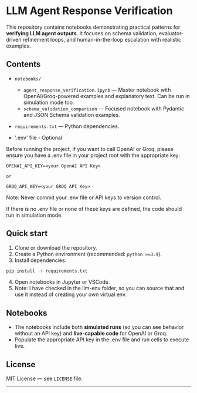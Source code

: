 # LLM Agent Response  Verification

This repository contains notebooks demonstrating practical patterns for **verifying LLM agent outputs**.
It focuses on schema validation, evaluator-driven refinement loops, and human-in-the-loop escalation with realistic examples.

## Contents

- `notebooks/`
  - `agent_response_verification.ipynb` — Master notebook with OpenAI/Groq-powered examples and explanatory text. Can be run in simulation mode too.
  - `schema_validation_comparison` — Focused notebook with Pydantic and JSON Schema validation examples.

- `requirements.txt` — Python dependencies.

- '.env' file - Optional

Before running the project, if you want to call OpenAI or Groq, please ensure you have a .env file in your project root with the appropriate  key:

```.env
OPENAI_API_KEY=<your OpenAI API Key>

or

GROQ_API_KEY=<your GROQ API Key>
```

Note: Never commit your .env file or API keys to version control.

If there is no .env file or none of these keys are defined, the code should run in simulation mode.


## Quick start

1. Clone or download the repository.
2. Create a Python environment (recommended: `python >=3.9`).
3. Install dependencies:

```bash
pip install -r requirements.txt
```

4. Open notebooks in Jupyter or VSCode.
5. Note: I have checked in the llm-env folder, so you can source that and use it instead of creating your own virtual env.



## Notebooks

- The notebooks include both **simulated runs** (so you can see behavior without an API key) and **live-capable code** for OpenAI or Groq.
- Populate the appropriate  API key in the .env file and run cells to execute live.

## License

MIT License — see `LICENSE` file.

---

